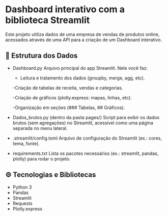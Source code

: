 # Dashboard interativo com a biblioteca Streamlit

Este projeto utiliza dados de uma empresa de vendas de produtos online, acessados através de uma API para a criação de um Dashboard interativo.

## 📂 Estrutura dos Dados

- Dashboard.py
Arquivo principal do app Streamlit.
Nele você faz:
  - Leitura e tratamento dos dados (groupby, merge, agg, etc).
  
  -Criação de tabelas de receita, vendas e categorias.

  -Criação de gráficos (plotly.express: mapas, linhas, etc).

  -Organização em seções (### Tabelas, ## Gráficos).

- Dados_brutos.py (dentro da pasta pages/)
Script para exibir os dados brutos (sem agregações) no Streamlit, acessível como uma página separada no menu lateral.

- .streamlit/config.toml
Arquivo de configuração do Streamlit (ex.: cores, tema, fonte).

- requirements.txt
Lista os pacotes necessários (ex.: streamlit, pandas, plotly) para rodar o projeto.

## ⚙️ Tecnologias e Bibliotecas

- Python 3
- Pandas
- Streamlit
- Requests
- Plotly.express

